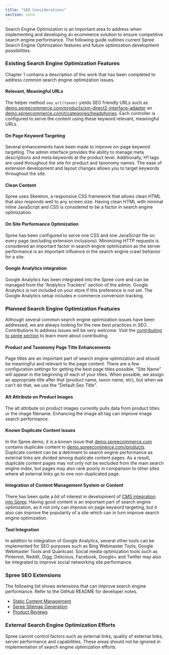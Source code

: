 ```yaml
---
title: "SEO Considerations"
section: core
---
```


Search Engine Optimization is an important area to address when
implementing and developing an ecommerce solution to ensure competitive
search engine performance. The following guide outlines current Spree
Search Engine Optimization features and future optimization development
possibilities.



### Existing Search Engine Optimization Features

Chapter 1 contains a description of the work that has been completed to
address common search engine optimization issues.

#### Relevant, Meaningful URLs

The helper method `seo_url(taxon)` yields SEO friendly URLs
such as
[demo.spreecommerce.com/products/xm-direct2-interface-adapter](http://demo.spreecommerce.com/products/xm-direct2-interface-adapter)
an
[demo.spreecommerce.com/t/categories/headphones](http://demo.spreecommerce.com/t/categories/headphones).
Each controller is configured to serve the content using these keyword
relevant, meaningful URLs.

#### On Page Keyword Targeting

Several enhancements have been made to improve on-page keyword
targeting. The admin interface provides the ability to manage meta
descriptions and meta keywords at the product level. Additionally, H1
tags are used throughout the site for product and taxonomy names. The
ease of extension development and layout changes allows you to target
keywords throughout the site.

#### Clean Content

Spree uses Skeleton, a responsive CSS framework that allows clean HTML
that also responds well to any screen size. Having clean HTML with
minimal inline JavaScript and CSS is considered to be a factor in search
engine optimization.

#### On Site Performance Optimization

Spree has been configured to serve one CSS and one JavaScript file on
every page (excluding extension inclusions). Minimizing HTTP requests is
considered an important factor in search engine optimization as the
server performance is an important influence in the search engine crawl
behavior for a site.

#### Google Analytics integration

Google Analytics has been integrated into the Spree core and can be
managed from the “Analytics Trackers” section of the admin. Google
Analytics is not included on your store if this preference is not set.
The Google Analytics setup includes e-commerce conversion tracking.

### Planned Search Engine Optimization Features

Although several common search engine optimization issues have been
addressed, we are always looking for the new best practices in SEO.
Contributions to address issues will be very welcome. Visit the
[contributing to spree section](contributing.html) to learn
more about contributing.

#### Product and Taxonomy Page Title Enhancements

Page titles are an important part of search engine optimization and
should be meaningful and relevant to the page content. There are a few
configuration settings for getting the best page titles possible. “Site
Name” will appear in the beginning of each of your titles. When
possible, we assign an appropriate title after that (product name, taxon
name, etc), but when we can’t do that, we use the “Default Seo Title”.

#### Alt Attribute on Product Images

The alt attribute on product images currently pulls data from product
titles or the image filename. Enhancing the image alt tag can improve
image search performance.

#### Known Duplicate Content Issues

In the Spree demo, it is a known issue that
[demo.spreecommerce.com](http://demo.spreecommerce.com/) contains
duplicate content to
[demo.spreecommerce.com/products](http://demo.spreecommerce.com/products).
Duplicate content can be a detriment to search engine performance as
external links are divided among duplicate content pages. As a result,
duplicate content pages may not only not be excluded from the main
search engine index, but pages may also rank poorly in comparison to
other sites where all external links go to one non-duplicated page.

#### Integration of Content Management System or Content

There has been quite a bit of interest in development of [CMS
integration into
Spree](http://groups.google.com/group/spree-user/search?q=cms). Having
good content is an important part of search engine optimization, as it
not only can improve on page keyword targeting, but it also can improve
the popularity of a site which can in turn improve search engine
optimization.

#### Tool Integration

In addition to integration of Google Analytics, several other tools can
be implemented for SEO purposes such as Bing Webmaster Tools, Google
Webmaster Tools and Quantcast. Social media optimization tools such as
Pinterest, Reddit, Digg, Delicious, Facebook, Google+ and Twitter may
also be integrated to improve social networking site performance.

### Spree SEO Extensions

The following list shows extensions that can improve search engine
performance. Refer to the GitHub README for developer notes.

-   [Static Content
    Management](https://github.com/spree/spree_static_content)
-   [Spree Sitemap
    Generation](https://github.com/romul/spree_dynamic_sitemaps)
-   [Product Reviews](https://github.com/spree/spree_reviews)

### External Search Engine Optimization Efforts

Spree cannot control factors such as external links, quality of external
links, server performance and capabilities. These areas should not be
ignored in implementation of search engine optimization efforts.
